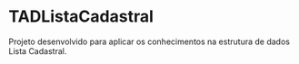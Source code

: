 # TADListaCadastral
Projeto desenvolvido para aplicar os conhecimentos na estrutura de dados Lista Cadastral.
